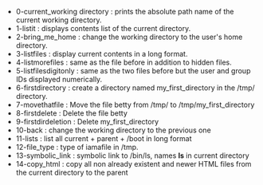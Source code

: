 - 0-current_working directory : prints the absolute path name of the current working directory.
- 1-listit : displays contents list of the current directory.
- 2-bring_me_home : change the working directory to the user's home directory.
- 3-listfiles : display current contents in a long format.
- 4-listmorefiles : same as the file before in addition to hidden files.
- 5-listfilesdigitonly : same as the two files before but the user and group IDs displayed numerically.
- 6-firstdirectory : create a directory named my_first_directory in the /tmp/ directory.
- 7-movethatfile : Move the file betty from /tmp/ to /tmp/my_first_directory
- 8-firstdelete : Delete the file betty
- 9-firstdirdeletion : Delete my_first_directory
- 10-back : change the working directory to the previous one
- 11-lists : list all current + parent + /boot in long format
- 12-file_type : type of iamafile in /tmp.
- 13-symbolic_link : symbolic link to /bin/ls, names __ls__ in current directory
- 14-copy_html : copy all non already existent and newer HTML files from the current directory to the parent
